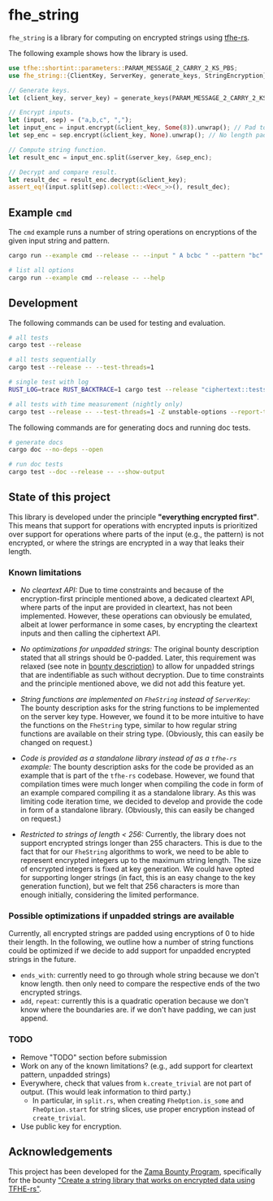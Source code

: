 # fhe_string

`fhe_string` is a library for computing on encrypted strings using [tfhe-rs](https://github.com/zama-ai/tfhe-rs).


The following example shows how the library is used.
```rust
use tfhe::shortint::parameters::PARAM_MESSAGE_2_CARRY_2_KS_PBS;
use fhe_string::{ClientKey, ServerKey, generate_keys, StringEncryption};

// Generate keys.
let (client_key, server_key) = generate_keys(PARAM_MESSAGE_2_CARRY_2_KS_PBS);

// Encrypt inputs.
let (input, sep) = ("a,b,c", ",");
let input_enc = input.encrypt(&client_key, Some(8)).unwrap(); // Pad to length 8.
let sep_enc = sep.encrypt(&client_key, None).unwrap(); // No length padding.

// Compute string function.
let result_enc = input_enc.split(&server_key, &sep_enc);

// Decrypt and compare result.
let result_dec = result_enc.decrypt(&client_key);
assert_eq!(input.split(sep).collect::<Vec<_>>(), result_dec);
```

## Example `cmd`

The `cmd` example runs a number of string operations on encryptions of the given input string and pattern.
```bash
cargo run --example cmd --release -- --input " A bcbc " --pattern "bc"

# list all options
cargo run --example cmd --release -- --help
```

## Development

The following commands can be used for testing and evaluation.
```bash
# all tests
cargo test --release

# all tests sequentially
cargo test --release -- --test-threads=1

# single test with log
RUST_LOG=trace RUST_BACKTRACE=1 cargo test --release "ciphertext::tests::insert::add" -- --nocapture --exact

# all tests with time measurement (nightly only)
cargo test --release -- --test-threads=1 -Z unstable-options --report-time
```

The following commands are for generating docs and running doc tests.
```bash
# generate docs
cargo doc --no-deps --open

# run doc tests
cargo test --doc --release -- --show-output
```

## State of this project

This library is developed under the principle **"everything encrypted first"**. This means that support for operations with encrypted inputs is prioritized over support for operations where parts of the input (e.g., the pattern) is not encrypted, or where the strings are encrypted in a way that leaks their length.

### Known limitations

- *No cleartext API:* Due to time constraints and because of the encryption-first principle mentioned above, a dedicated cleartext API, where parts of the input are provided in cleartext, has not been implemented. However, these operations can obviously be emulated, albeit at lower performance in some cases, by encrypting the cleartext inputs and then calling the ciphertext API.

- *No optimizations for unpadded strings:* The original bounty description stated that all strings should be 0-padded. Later, this requirement was relaxed (see note in [bounty description](https://github.com/zama-ai/bounty-program/issues/80)) to allow for unpadded strings that are indentifiable as such without decryption. Due to time constraints and the principle mentioned above, we did not add this feature yet.

- *String functions are implemented on `FheString` instead of `ServerKey`:* The bounty description asks for the string functions to be implemented on the server key type. However, we found it to be more intuitive to have the functions on the `FheString` type, similar to how regular string functions are available on their string type. (Obviously, this can easily be changed on request.)

- *Code is provided as a standalone library instead of as a `tfhe-rs` example:* The bounty description asks for the code be provided as an example that is part of the `tfhe-rs` codebase. However, we found that compilation times were much longer when compiling the code in form of an example compared compiling it as a standalone library. As this was limiting code iteration time, we decided to develop and provide the code in form of a standalone library. (Obviously, this can easily be changed on request.)

- *Restricted to strings of length < 256:* Currently, the library does not support encrypted strings longer than 255 characters. This is due to the fact that for our `FheString` algorithms to work, we need to be able to represent encrypted integers up to the maximum string length. The size of encrypted integers is fixed at key generation. We could have opted for supporting longer strings (in fact, this is an easy change to the key generation function), but we felt that 256 characters is more than enough initially, considering the limited performance.

### Possible optimizations if unpadded strings are available

Currently, all encrypted strings are padded using encryptions of 0 to hide their length.
In the following, we outline how a number of string functions could be optimized if we decide to add support for unpadded encrypted strings in the future.

- `ends_with`: currently need to go through whole string because we don't know
  length. then only need to compare the respective ends of the two encrypted
  strings.
- `add`, `repeat`: currently this is a quadratic operation because we don't know
  where the boundaries are. if we don't have padding, we can just append.

### TODO
- Remove "TODO" section before submission
- Work on any of the known limitations? (e.g., add support for cleartext pattern, unpadded strings)
- Everywhere, check that values from `k.create_trivial` are not part of output. (This would leak information to third party.)
  - In particular, in `split.rs`, when creating `FheOption.is_some` and `FheOption.start` for string slices, use proper encryption instead of `create_trivial`.
- Use public key for encryption.

## Acknowledgements
This project has been developed for the [Zama Bounty Program](https://github.com/zama-ai/bounty-program), specifically for the bounty ["Create a string library that works on encrypted data using TFHE-rs"](https://github.com/zama-ai/bounty-program/issues/80).
